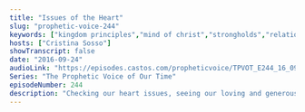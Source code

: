 ```yaml
---
title: "Issues of the Heart"
slug: "prophetic-voice-244"
keywords: ["kingdom principles","mind of christ","strongholds","relationships"]
hosts: ["Cristina Sosso"]
showTranscript: false
date: "2016-09-24"
audioLink: "https://episodes.castos.com/propheticvoice/TPVOT_E244_16_09_24-25_Issues_of_the_Heart.mp3"
Series: "The Prophetic Voice of Our Time"
episodeNumber: 244
description: "Checking our heart issues, seeing our loving and generous Father and receiving from Him, and loving our neighbor."
---
```

